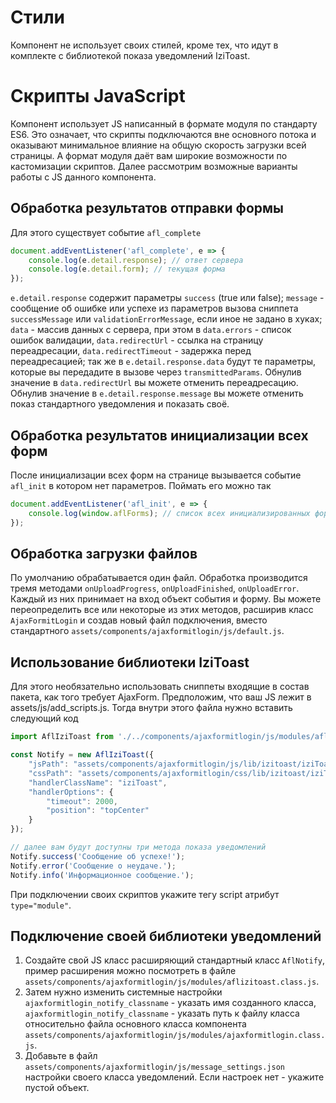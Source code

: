 # Стили

Компонент не использует своих стилей, кроме тех, что идут в комплекте с библиотекой показа уведомлений IziToast.

# Скрипты JavaScript

Компонент использует JS написанный в формате модуля по стандарту ES6. Это означает, что скрипты подключаются вне основного потока и оказывают минимальное влияние на общую
скорость загрузки всей страницы. А формат модуля даёт вам широкие возможности по кастомизации скриптов. Далее рассмотрим возможные варианты работы с JS данного компонента.

## Обработка результатов отправки формы

Для этого существует событие `afl_complete`

```js
document.addEventListener('afl_complete', e => {
    console.log(e.detail.response); // ответ сервера
    console.log(e.detail.form); // текущая форма
});
```

`e.detail.response` содержит параметры `success` (true или false); `message` - сообщение об ошибке или успехе из параметров вызова сниппета `successMessage`
или `validationErrorMessage`, если иное не задано в хуках; `data` - массив данных с сервера, при этом в `data.errors` - список ошибок валидации, `data.redirectUrl` - ссылка
на страницу переадресации, `data.redirectTimeout` - задержка перед переадресацией; так же в `e.detail.response.data` будут те параметры, которые вы передадите в вызове
через `transmittedParams`.
Обнулив значение в `data.redirectUrl` вы можете отменить переадресацию.
Обнулив значение в `e.detail.response.message` вы можете отменить показ стандартного уведомления и показать своё.

## Обработка результатов инициализации всех форм

После инициализации всех форм на странице вызывается событие `afl_init` в котором нет параметров. Поймать его можно так

```js
document.addEventListener('afl_init', e => {
    console.log(window.aflForms); // список всех инициализированных форм
});
```

## Обработка загрузки файлов

По умолчанию обрабатывается один файл. Обработка производится тремя методами `onUploadProgress`, `onUploadFinished`, `onUploadError`. Каждый из
них принимает на вход объект события и форму. Вы можете переопределить все или некоторые из этих методов, расширив класс `AjaxFormitLogin` и создав новый файл подключения,
вместо стандартного `assets/components/ajaxformitlogin/js/default.js`.

## Использование библиотеки IziToast

Для этого необязательно использовать сниппеты входящие в состав пакета, как того требует AjaxForm.
Предположим, что ваш JS лежит в assets/js/add_scripts.js. Тогда внутри этого файла нужно вставить следующий код

```js
import AflIziToast from './../components/ajaxformitlogin/js/modules/aflizitoast.class.js';

const Notify = new AflIziToast({
    "jsPath": "assets/components/ajaxformitlogin/js/lib/izitoast/iziToast.min.js",
    "cssPath": "assets/components/ajaxformitlogin/css/lib/izitoast/iziToast.min.css",
    "handlerClassName": "iziToast",
    "handlerOptions": {
        "timeout": 2000,
        "position": "topCenter"
    }
});

// далее вам будут доступны три метода показа уведомлений
Notify.success('Сообщение об успехе!');
Notify.error('Сообщение о неудаче.');
Notify.info('Информационное сообщение.');
```

При подключении своих скриптов укажите тегу script атрибут `type="module"`.

## Подключение своей библиотеки уведомлений

1. Создайте свой JS класс расширяющий стандартный класс `AflNotify`, пример расширения можно посмотреть в файле
   `assets/components/ajaxformitlogin/js/modules/aflizitoast.class.js`.
2. Затем нужно изменить системные настройки `ajaxformitlogin_notify_classname` - указать имя созданного класса, `ajaxformitlogin_notify_classname` - указать путь к файлу
   класса относительно файла основного класса компонента `assets/components/ajaxformitlogin/js/modules/ajaxformitlogin.class.js`.
3. Добавьте в файл `assets/components/ajaxformitlogin/js/message_settings.json` настройки своего класса уведомлений. Если настроек нет - укажите пустой объект.
